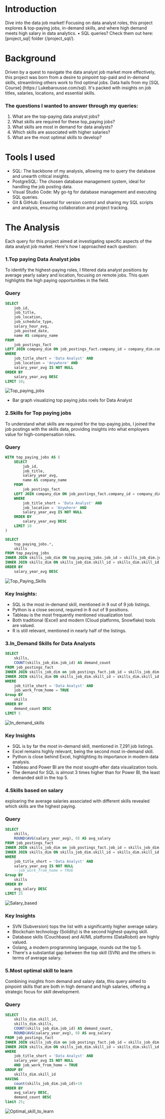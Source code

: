 # Introduction
Dive into the data job market! Focusing on data analyst roles, this project explores & top-paying jobs,
in-demand skills, and where high demand meets high salary in data analytics.
• SQL queries? Check them out here: [project_sql] folder {/project_sql/}.
# Background
Driven by a quest to navigate the data analyst job market more effectively, this project was born from a desire to pinpoint top-paid and in-demand skills, streamlining others work to find optimal jobs.
Data hails from my [SQL Course] (https:/ Lukebarousse.com/sql). It's packed with insights on job titles, salaries, locations, and essential skills.
### The questions I wanted to answer through my queries:
1. What are the top-paying data analyst jobs?
2. What skills are required for these top_paying jobs?
3. What skills are most in demand for data analysts?
4. Which skills are associated with higher salaries?
5. What are the most optimal skills to develop?
# Tools I used
- SQL: The backbone of my analysis, allowing me to query the database and unearth critical insights.
- PostgreSQL: The chosen database management system, ideal for handling the job posting data.
- Visual Studio Code: My go-tg for database management and executing SQL queries.
- Git & GitHub: Essential for version control and sharing my SQL scripts and analysis, ensuring collaboration and project tracking.
# The Analysis
Each query for this project aimed at investigating specific aspects of the data analyst job market.
Here's how I approached each question:
### 1.Top paying Data Analyst jobs
To identify the highest-paying roles, I filtered data analyst positions by average yearly salary and location, focusing on remote jobs. This quen highlights the high paying opportunities in the field.
### Query

```sql
SELECT
    job_id,
    job_title,
    job_location,
    job_schedule_type,
    salary_hour_avg,
    job_posted_date,
    name AS company_name
FROM
    job_postings_fact
LEFT JOIN company_dim ON job_postings_fact.company_id = company_dim.company_id
WHERE 
    job_title_short = 'Data Analyst' AND 
    job_location = 'Anywhere' AND
    salary_year_avg IS NOT NULL
ORDER BY
    salary_year_avg DESC
LIMIT 10;
```
![Top_paying_jobs](https://raw.githubusercontent.com/Vishnu03T/SQL_PROJECT_DATA_JOB/main/query_1.jpg)
* Bar graph visualizing top paying jobs roels for Data Analyst

### 2.Skills for Top paying jobs
To understand what skills are required for the top-paying jobs, I joined the job postings with the skills data, providing insights into what employers value for high-compensation roles.
### Query
```sql
WITH top_paying_jobs AS (
    SELECT
        job_id,
        job_title,
        salary_year_avg,
        name AS company_name
    FROM
        job_postings_fact
    LEFT JOIN company_dim ON job_postings_fact.company_id = company_dim.company_id
    WHERE 
        job_title_short = 'Data Analyst' AND 
        job_location = 'Anywhere' AND
        salary_year_avg IS NOT NULL
    ORDER BY
        salary_year_avg DESC
    LIMIT 10
)

SELECT
    top_paying_jobs.*,
    skills
FROM top_paying_jobs
INNER JOIN skills_job_dim ON top_paying_jobs.job_id = skills_job_dim.job_id
INNER JOIN skills_dim ON skills_job_dim.skill_id = skills_dim.skill_id
ORDER BY 
    salary_year_avg DESC
```

![Top_Paying_Skills](https://raw.githubusercontent.com/Vishnu03T/SQL_PROJECT_DATA_JOB/main/query_2.jpg)

### Key Insights:
* SQL is the most in-demand skill, mentioned in 9 out of 9 job listings.
* Python is a close second, required in 8 out of 9 positions.
* Tableau is the most frequently mentioned visualization tool.
* Both traditional (Excel) and modern (Cloud platforms, Snowflake) tools are valued.
* R is still relevant, mentioned in nearly half of the listings.

### 3.In_Demand Skills for Data Analysts
```sql
SELECT
    skills,
    COUNT(skills_job_dim.job_id) AS demand_count
FROM job_postings_fact
INNER JOIN skills_job_dim on job_postings_fact.job_id = skills_job_dim.job_id
INNER JOIN skills_dim ON skills_job_dim.skill_id = skills_dim.skill_id
WHERE
    job_title_short = 'Data Analyst' AND
    job_work_from_home = TRUE
Group BY
    skills
ORDER BY
    demand_count DESC
LIMIT 5
```
![In_demand_skills](https://raw.githubusercontent.com/Vishnu03T/SQL_PROJECT_DATA_JOB/main/query_3.jpg)
### Key Insights
* SQL is by far the most in-demand skill, mentioned in 7,291 job listings.
* Excel remains highly relevant, being the second most in-demand skill.
* Python is close behind Excel, highlighting its importance in modern data analysis.
* Tableau and Power BI are the most sought-after data visualization tools.
* The demand for SQL is almost 3 times higher than for Power BI, the least demanded skill in the top 5.

### 4.Skills based on salary
exploaring the average salaries associated with different skills revealed which skills are the highest paying.
### Query
```sql
SELECT
    skills,
    ROUND(AVG(salary_year_avg), 0) AS avg_salary
FROM job_postings_fact
INNER JOIN skills_job_dim on job_postings_fact.job_id = skills_job_dim.job_id
INNER JOIN skills_dim ON skills_job_dim.skill_id = skills_dim.skill_id
WHERE
    job_title_short = 'Data Analyst' AND
    salary_year_avg IS NOT NULL
    --job_work_from_home = TRUE
Group BY
    skills
ORDER BY
    avg_salary DESC
LIMIT 25
```
![Salary_based](https://raw.githubusercontent.com/Vishnu03T/SQL_PROJECT_DATA_JOB/main/query_4.jpg)
### Key Insights
* SVN (Subversion) tops the list with a significantly higher average salary.
* Blockchain technology (Solidity) is the second highest-paying skill.
* Database skills (Couchbase) and AI/ML platforms (DataRobot) are highly valued.
* Golang, a modern programming language, rounds out the top 5.
* There's a substantial gap between the top skill (SVN) and the others in terms of average salary.

### 5.Most optimal skill to learn
Combining insights from demand and salary data, this query aimed to pinpoint skills that are both in high demand and high salaries, offering a strategic focus for skill development.
### Query
```sql
SELECT
    skills_dim.skill_id,
    skills_dim.skills,
    COUNT(skills_job_dim.job_id) AS demand_count,
    ROUND(AVG(salary_year_avg), 0) AS avg_salary
FROM job_postings_fact
INNER JOIN skills_job_dim on job_postings_fact.job_id = skills_job_dim.job_id
INNER JOIN skills_dim ON skills_job_dim.skill_id = skills_dim.skill_id
WHERE
    job_title_short = 'Data Analyst' AND
    salary_year_avg IS NOT NULL
    AND job_work_from_home = TRUE
GROUP BY 
    skills_dim.skill_id
HAVING
    count(skills_job_dim.job_id)>10
ORDER BY
    avg_salary DESC,
    demand_count DESC
limit 25;
```
![Optimal_skill_to_learn](https://raw.githubusercontent.com/Vishnu03T/SQL_PROJECT_DATA_JOB/main/query_5.jpg)

